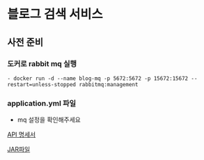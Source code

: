# 블로그 검색 서비스

## 사전 준비
### 도커로 rabbit mq 실행
    - docker run -d --name blog-mq -p 5672:5672 -p 15672:15672 --restart=unless-stopped rabbitmq:management

### application.yml 파일 
- mq 설정을 확인해주세요

[API 명세서](API_SPEC.md)

[JAR파일](https://github.com/kimjunghak/search-blog/raw/master/blog-0.0.1-SNAPSHOT.jar)